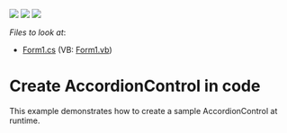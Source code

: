 <!-- default badges list -->
![](https://img.shields.io/endpoint?url=https://codecentral.devexpress.com/api/v1/VersionRange/128615743/17.1.3%2B)
[![](https://img.shields.io/badge/Open_in_DevExpress_Support_Center-FF7200?style=flat-square&logo=DevExpress&logoColor=white)](https://supportcenter.devexpress.com/ticket/details/T500006)
[![](https://img.shields.io/badge/📖_How_to_use_DevExpress_Examples-e9f6fc?style=flat-square)](https://docs.devexpress.com/GeneralInformation/403183)
<!-- default badges end -->
<!-- default file list -->
*Files to look at*:

* [Form1.cs](./CS/AccordionControl-ex/Form1.cs) (VB: [Form1.vb](./VB/AccordionControl-ex/Form1.vb))
<!-- default file list end -->
# Create AccordionControl in code


This example demonstrates how to create a sample AccordionControl at runtime.

<br/>


